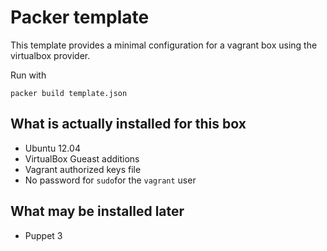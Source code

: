 Packer template
===============

This template provides a minimal configuration for a vagrant box using the virtualbox provider.

Run with 

	packer build template.json



What is actually installed for this box
---------------------------------------

- Ubuntu 12.04
- VirtualBox Gueast additions
- Vagrant authorized keys file
- No password for `sudo`for the `vagrant` user

What may be installed later
---------------------------

- Puppet 3

